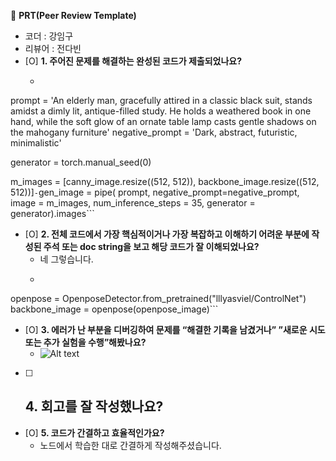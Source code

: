🔑 **PRT(Peer Review Template)**
- 코더 : 강임구
- 리뷰어 : 전다빈
- [O]  **1. 주어진 문제를 해결하는 완성된 코드가 제출되었나요?**
    - ```
prompt =  'An elderly man, gracefully attired in a classic black suit, stands amidst a dimly lit, antique-filled study. He holds a weathered book in one hand, while the soft glow of an ornate table lamp casts gentle shadows on the mahogany furniture'
negative_prompt =  'Dark, abstract, futuristic, minimalistic'

generator = torch.manual_seed(0)

m_images = [canny_image.resize((512, 512)), backbone_image.resize((512, 512))]```
    - ```gen_image = pipe(
    prompt,
    negative_prompt=negative_prompt,
    image = m_images,
    num_inference_steps = 35,
    generator = generator).images```
- [O]  **2. 전체 코드에서 가장 핵심적이거나 가장 복잡하고 이해하기 어려운 부분에 작성된 
주석 또는 doc string을 보고 해당 코드가 잘 이해되었나요?**
    - 네 그렇습니다.
    - ```# OpenposeDetector를 사용하여 인체 자세를 검출합니다. 
openpose = OpenposeDetector.from_pretrained("lllyasviel/ControlNet")
backbone_image = openpose(openpose_image)```

- [O]  **3. 에러가 난 부분을 디버깅하여 문제를 “해결한 기록을 남겼거나” 
”새로운 시도 또는 추가 실험을 수행”해봤나요?**
    - ![Alt text](image-1.png)
- [ ]  **4. 회고를 잘 작성했나요?**
    - 
- [O]  **5. 코드가 간결하고 효율적인가요?**
    - 노드에서 학습한 대로 간결하게 작성해주셨습니다.
